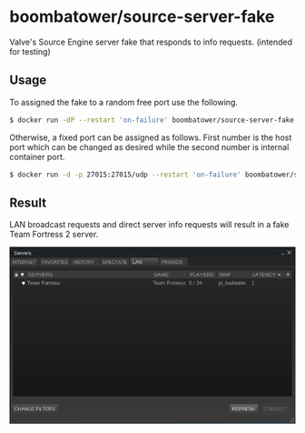boombatower/source-server-fake
==============================
Valve's Source Engine server fake that responds to info requests. (intended for testing)

Usage
-----
To assigned the fake to a random free port use the following.
``` sh
$ docker run -dP --restart 'on-failure' boombatower/source-server-fake
```

Otherwise, a fixed port can be assigned as follows. First number is the host port which can be
changed as desired while the second number is internal container port.
``` sh
$ docker run -d -p 27015:27015/udp --restart 'on-failure' boombatower/source-server-fake
```

Result
------

LAN broadcast requests and direct server info requests will result in a fake Team Fortress 2 server.

![Screenshot of Steam server browser LAN tab](screenshot.png)
